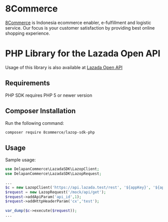 # 8Commerce 
[8Commerce](http://www.8commerce.com) is Indonesia ecommerce enabler, e-fulfillment and logistic service. Our focus is your
customer satisfaction by providing best online shopping experience.

# PHP Library for the Lazada Open API
Usage of this library is also available at [Lazada Open API](https://open.lazada.com)

Requirements
-----

PHP SDK requires PHP 5 or newer version

Composer Installation
-----

Run the following command:
```bash
composer require 8commerce/lazop-sdk-php
```

Usage
-----

Sample usage:
```php
use DelapanCommerce\LazadaSDK\LazopClient;
use DelapanCommerce\LazadaSDK\LazopRequest;

...
$c = new LazopClient('https://api.lazada.test/rest', '${appKey}', '${appSecret}');
$request = new LazopRequest('/mock/api/get');
$request->addApiParam('api_id',1);
$request->addHttpHeaderParam('cx','test');
    
var_dump($c->execute($request));
...

```